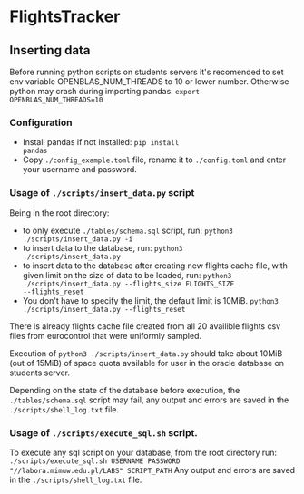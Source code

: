 # FlightsTracker

## Inserting data
Before running python scripts on students servers it's recomended to set env variable OPENBLAS_NUM_THREADS to 10 or lower number. Otherwise python may crash during importing pandas.
<code>export OPENBLAS_NUM_THREADS=10</code>
### Configuration
- Install pandas if not installed: <code>pip install pandas</code>
- Copy <code>./config_example.toml</code> file, rename it to <code>./config.toml</code> and enter your username and password.
### Usage of <code>./scripts/insert_data.py</code> script
Being in the root directory:
- to only execute <code>./tables/schema.sql</code> script, run: <code>python3 ./scripts/insert_data.py -i</code>
- to insert data to the database, run: <code>python3 ./scripts/insert_data.py</code>
- to insert data to the database after creating new flights cache file, with given limit on the size of data to be loaded, run: <code>python3 ./scripts/insert_data.py --flights_size FLIGHTS_SIZE --flights_reset</code> 
- You don't have to specify the limit, the default limit is 10MiB. <code>python3 ./scripts/insert_data.py --flights_reset</code>

There is already flights cache file created from all 20 availible flights csv files from eurocontrol that were uniformly sampled.

Execution of <code>python3 ./scripts/insert_data.py</code> should take about 10MiB (out of 15MiB) of space quota available for user in the oracle database on students server.

Depending on the state of the database before execution, the <code>./tables/schema.sql</code> script may fail, any output and errors are saved in the <code>./scripts/shell_log.txt</code> file.

### Usage of <code>./scripts/execute_sql.sh</code> script.
To execute any sql script on your database, from the root directory run: <code>./scripts/execute_sql.sh USERNAME PASSWORD "//labora.mimuw.edu.pl/LABS" SCRIPT_PATH</code>
Any output and errors are saved in the <code>./scripts/shell_log.txt</code> file.